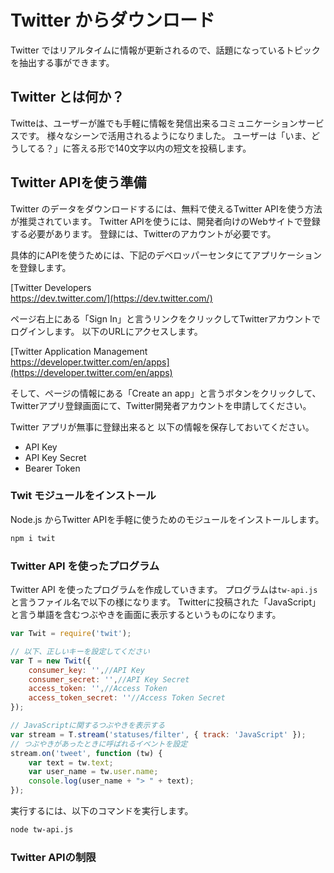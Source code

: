 # Twitter からダウンロード

Twitter ではリアルタイムに情報が更新されるので、話題になっているトピックを抽出する事ができます。

## Twitter とは何か？
Twitteは、ユーザーが誰でも手軽に情報を発信出来るコミュニケーションサービスです。
様々なシーンで活用されるようになりました。
ユーザーは「いま、どうしてる？」に答える形で140文字以内の短文を投稿します。

## Twitter APIを使う準備
Twitter のデータをダウンロードするには、無料で使えるTwitter APIを使う方法が推奨されています。
Twitter APIを使うには、開発者向けのWebサイトで登録する必要があります。
登録には、Twitterのアカウントが必要です。

具体的にAPIを使うためには、下記のデベロッパーセンタにてアプリケーションを登録します。

[Twitter Developers<br>https://dev.twitter.com/](https://dev.twitter.com/)

ページ右上にある「Sign In」と言うリンクをクリックしてTwitterアカウントでログインします。
以下のURLにアクセスします。

[Twitter Application Management<br>https://developer.twitter.com/en/apps](https://developer.twitter.com/en/apps)

そして、ページの情報にある「Create an app」と言うボタンをクリックして、Twitterアプリ登録画面にて、Twitter開発者アカウントを申請してください。

Twitter アプリが無事に登録出来ると
以下の情報を保存しておいてください。

- API Key
- API Key Secret
- Bearer Token

### Twit モジュールをインストール
Node.js からTwitter APIを手軽に使うためのモジュールをインストールします。

```bash
npm i twit
```

### Twitter API を使ったプログラム

Twitter API を使ったプログラムを作成していきます。
プログラムは`tw-api.js`と言うファイル名で以下の様になります。
Twitterに投稿された「JavaScript」と言う単語を含むつぶやきを画面に表示するというものになります。

```javascript
var Twit = require('twit');

// 以下、正しいキーを設定してください
var T = new Twit({
	consumer_key: '',//API Key
	consumer_secret: '',//API Key Secret
	access_token: '',//Access Token
	access_token_secret: ''//Access Token Secret
});

// JavaScriptに関するつぶやきを表示する
var stream = T.stream('statuses/filter', { track: 'JavaScript' });
// つぶやきがあったときに呼ばれるイベントを設定
stream.on('tweet', function (tw) {
	var text = tw.text;
	var user_name = tw.user.name;
	console.log(user_name + "> " + text);
});
```

実行するには、以下のコマンドを実行します。
```bash
node tw-api.js
```

### Twitter APIの制限

